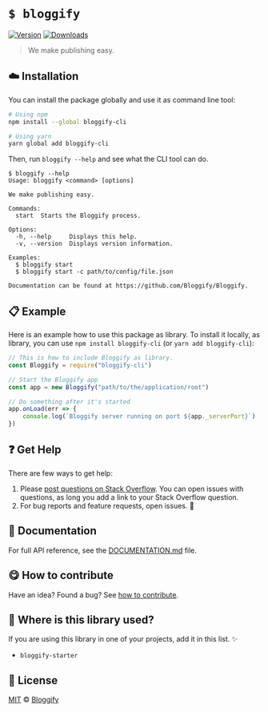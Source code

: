 <!-- Please do not edit this file. Edit the `blah` field in the `package.json` instead. If in doubt, open an issue. -->


















# `$ bloggify`

 [![Version](https://img.shields.io/npm/v/bloggify-cli.svg)](https://www.npmjs.com/package/bloggify-cli) [![Downloads](https://img.shields.io/npm/dt/bloggify-cli.svg)](https://www.npmjs.com/package/bloggify-cli)







> We make publishing easy.

















## :cloud: Installation

You can install the package globally and use it as command line tool:


```sh
# Using npm
npm install --global bloggify-cli

# Using yarn
yarn global add bloggify-cli
```


Then, run `bloggify --help` and see what the CLI tool can do.


```
$ bloggify --help
Usage: bloggify <command> [options]

We make publishing easy.

Commands:
  start  Starts the Bloggify process.

Options:
  -h, --help     Displays this help.
  -v, --version  Displays version information.

Examples:
  $ bloggify start
  $ bloggify start -c path/to/config/file.json

Documentation can be found at https://github.com/Bloggify/Bloggify.
```













## :clipboard: Example



Here is an example how to use this package as library. To install it locally, as library, you can use `npm install bloggify-cli` (or `yarn add bloggify-cli`):



```js
// This is how to include Bloggify as library.
const Bloggify = require("bloggify-cli")

// Start the Bloggify app
const app = new Bloggify("path/to/the/application/root")

// Do something after it's started
app.onLoad(err => {
    console.log(`Bloggify server running on port ${app._serverPort}`)
})
```











## :question: Get Help

There are few ways to get help:



 1. Please [post questions on Stack Overflow](https://stackoverflow.com/questions/ask). You can open issues with questions, as long you add a link to your Stack Overflow question.
 2. For bug reports and feature requests, open issues. :bug:





## :memo: Documentation

For full API reference, see the [DOCUMENTATION.md][docs] file.












## :yum: How to contribute
Have an idea? Found a bug? See [how to contribute][contributing].
















## :dizzy: Where is this library used?
If you are using this library in one of your projects, add it in this list. :sparkles:

 - `bloggify-starter`











## :scroll: License

[MIT][license] © [Bloggify][website]






[license]: /LICENSE
[website]: https://bloggify.org
[contributing]: /CONTRIBUTING.md
[docs]: /DOCUMENTATION.md
